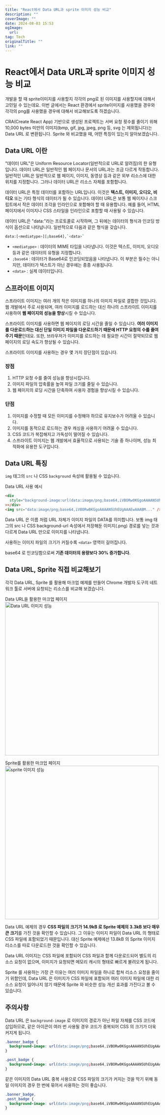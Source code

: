 ```yaml
---
title: "React에서 Data URL과 sprite 이미지 성능 비교"
description: ""
coverImage: ""
date: 2024-08-03 15:53
ogImage: 
  url: 
tag: Tech
originalTitle: ""
link: ""
---
```




# React에서 Data URL과 sprite 이미지 성능 비교

개발을 할 때 sprite이미지를 사용할지 각각의 png로 된 이미지를 사용할지에 대해서 고민일 수 있는데요.
이번 글에서는 React 환경에서 sprite이미지를 사용했을 경우와 각각의 png를 사용했을 경우에 대해서 비교해보도록 하겠습니다.

CRA(Create React App) 기반으로 생성된 프로젝트는 서버 요청 횟수를 줄이기 위해 10,000 bytes 미만의 이미지(bmp, gif, jpg, jpeg, png 등, svg 는 제외됩니다)는 Data URL 로 변환됩니다. Sprite 와 비교했을 때, 어떤 특징이 있는지 알아보겠습니다.

## Data URL 이란

"데이터 URL"은 Uniform Resource Locator(일반적으로 URL로 알려짐)의 한 유형입니다. 데이터 URL은 일반적인 웹 페이지나 문서의 URL과는 조금 다르게 작동합니다. 일반적인 URL은 일반적으로 웹 페이지, 이미지, 동영상 등과 같은 외부 리소스에 대한 위치를 지정합니다. 그러나 데이터 URL은 리소스 자체를 포함합니다.

데이터 URL은 특정 데이터를 포함하는 URL입니다. 이것은 **텍스트, 이미지, 오디오, 비디오** 또는 기타 형식의 데이터가 될 수 있습니다. 데이터 URL은 보통 웹 페이지나 스크립트에서 작은 데이터 조각을 인라인으로 포함해야 할 때 유용합니다. 예를 들어, HTML 페이지에서 이미지나 CSS 스타일을 인라인으로 포함할 때 사용될 수 있습니다.

데이터 URL은 "data:"라는 프로토콜로 시작하며, 그 뒤에는 데이터의 형식과 인코딩 방식이 옵션으로 나타납니다. 일반적으로 다음과 같은 형식을 갖습니다.

```bash
data:[<mediatype>][;base64],`<data>`
```

- `<mediatype>` : 데이터의 MIME 타입을 나타냅니다. 이것은 텍스트, 이미지, 오디오 등과 같은 데이터의 유형을 지정합니다.
- `;base64` : 데이터가 Base64로 인코딩되었음을 나타냅니다. 이 부분은 필수는 아니지만, 데이터가 텍스트가 아닌 경우에는 종종 사용됩니다.
- `<data>` : 실제 데이터입니다.

<div class="content-ad"></div>

## 스프라이트 이미지

스프라이트 이미지는 여러 개의 작은 이미지를 하나의 이미지 파일로 결합한 것입니다. 웹 개발에서 주로 사용되며, 여러 이미지를 로드하는 대신 하나의 스프라이트 이미지를 사용하여 **웹 페이지의 성능을 향상**시킬 수 있습니다.

스프라이트 이미지를 사용하면 웹 페이지의 로딩 시간을 줄일 수 있습니다. **여러 이미지를 다운로드하는 대신 단일 이미지 파일을 다운로드하기 때문에 HTTP 요청의 수를 줄여주기 때문**인데요. 또한, 브라우저가 이미지를 로드하는 데 필요한 시간이 절약되므로 웹 페이지의 로딩 속도가 향상될 수 있습니다.

스프라이트 이미지를 사용하는 경우 몇 가지 장단점이 있습니다.

### 장점

1. HTTP 요청 수를 줄여 성능을 향상시킵니다.
2. 이미지 파일의 압축률을 높여 파일 크기를 줄일 수 있습니다.
3. 웹 페이지의 로딩 시간을 단축하여 사용자 경험을 향상시킬 수 있습니다.

### 단점

1. 이미지를 수정할 때 모든 이미지를 수정해야 하므로 유지보수가 어려울 수 있습니다.
2. 이미지를 동적으로 로드하는 경우 캐싱을 사용하기 어려울 수 있습니다.
3. CSS 코드가 복잡해지고 가독성이 떨어질 수 있습니다.
4. 스프라이트 이미지는 웹 개발에서 효율적으로 사용되는 기술 중 하나이며, 성능 최적화에 유용한 도구입니다.

## Data URL 특징

`img` 태그의 `src` 나 CSS `background` 속성에 활용될 수 있습니다.

Data URL 사용 예시

```html
<div
  style="background-image:url(data:image/png;base64,iVBORw0KGgoAAAANSUhEUgAAAEwAAABM...)"
></div>
<img src="data:image/png;base64,iVBORw0KGgoAAAANSUhEUgAAAEwAAABM..." />
```

Data URL 은 이름 처럼 URL 자체가 이미지 파일의 DATA를 의미합니다. 보통 img 태그의 src 나 CSS background-url 속성에서 저장해둔 이미지(.png) 경로를 넣는 것과 다르게 Data URL 만으로 이미지를 나타냅니다.

사용하는 이미지 파일의 크기가 커질수록 `<data>` 영역이 길어집니다.

base64 로 인코딩함으로써 **기존 데이터의 용량보다 30% 증가합니다.**

## Data URL, Sprite 직접 비교해보기

각각 Data URL, Sprite 를 활용해 마크업 예제를 만들어 Chrome 개발자 도구의 네트워크 툴로 서버에 요청되는 리소스를 비교해 보겠습니다.

<div class="content-ad"></div>

Data URL을 활용한 마크업 페이지
<img src="/assets/img/2024-02-20-React에서-Data-URL과-sprite-이미지-성능-비교-1.png" width="500" alt="Data URL 이미지 성능" />

Sprite를 활용한 마크업 페이지
<img src="/assets/img/2024-02-20-React에서-Data-URL과-sprite-이미지-성능-비교-2.png" width="500" alt="sprite 이미지 성능"/>

Data URL 예제의 경우 **CSS 파일의 크기가 14.9kB 로 Sprite 예제의 3.3kB 보다 매우 큰 크기**를 가진 것을 확인할 수 있습니다. 그 이유는 이미지 파일이 Data URL 의 형태로 CSS 파일에 포함되었기 때문입니다. 대신 Sprite 예제에선 13.8kB 의 Sprite 이미지 리소스를 따로 다운로드한 것을 확인할 수 있습니다.

Data URL 이미지는 CSS 파일에 포함되어 CSS 파일과 함께 다운로드되어 별도의 리소스 요청이 없으며, 이미지가 요청되면 메모리 캐시의 형태로 빠르게 불려오게 됩니다.

Sprite 를 사용하는 가장 큰 이유는 여러 이미지 파일을 하나로 합쳐 리소스 요청을 줄이기 위함인데, Data URL 은 이미지가 CSS 파일에 포함되어 여러 이미지 파일에 대한 리소스 요청이 일어나지 않기 때문에 Sprite 와 비슷한 성능 개선 효과를 가진다고 볼 수 있습니다.

<div class="content-ad"></div>

## 주의사항

Data URL 은 `background-image` 로 이미지의 경로가 아닌 파일 자체를 CSS 코드에 삽입하므로, 같은 아이콘이 여러 번 사용될 경우 코드가 중복되어 CSS 의 크기가 더욱 커지게 됩니다.

```css
.banner_badge {
  background-image: url(data:image/png;base64,iVBORw0KGgoAAAANSUhEUgAAAEwAAABM...);
}

.post_badge {
  background-image: url(data:image/png;base64,iVBORw0KGgoAAAANSUhEUgAAAEwAAABM...);
}
```

같은 이미지의 Data URL 중복 사용으로 CSS 파일의 크기가 커지는 것을 막기 위해 동일 이미지의 경우 한 번에 묶어서 사용하는 것이 좋습니다.

```css
.banner_badge,
.post_badge {
  background-image: url(data:image/png;base64,iVBORw0KGgoAAAANSUhEUgAAAEwAAABM...);
}
```
